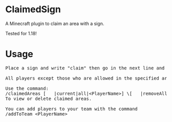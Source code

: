 # ClaimedSign
A Minecraft plugin to claim an area with a sign.

Tested for 1.18!

# Usage
<pre>
Place a sign and write "claim" then go in the next line and then specify your radius in a whole number.

All players except those who are allowed in the specified area are will get a chat notification when building in that area. 

Use the command:
/claimedAreas [&nbsp;&nbsp;&nbsp;|current|all|&lt;PlayerName&gt;] \[&nbsp;&nbsp;&nbsp;|removeAll]
To view or delete claimed areas.
  
You can add players to your team with the command
/addToTeam &lt;PlayerName&gt;
</pre>
